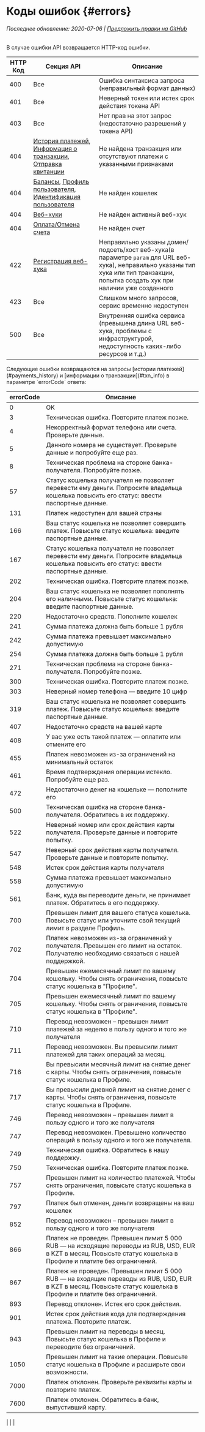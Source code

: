 
# Коды ошибок {#errors}

###### Последнее обновление: 2020-07-06 | [Предложить правки на GitHub](https://github.com/QIWI-API/qiwi-wallet-personal-docs/blob/master/_error_ru.html.md)

В случае ошибки API возвращается HTTP-код ошибки.

HTTP Код | Секция API | Описание
---|-----|---------
400 | Все | Ошибка синтаксиса запроса (неправильный формат данных)
401 | Все | Неверный токен или истек срок действия токена API
403 | Все | Нет прав на этот запрос (недостаточно разрешений у токена API)
404 | [История платежей](#payments_history), [Информация о транзакции](#txn_info), [Отправка квитанции](#payment_receipt) | Не найдена транзакция или отсутствуют платежи с указанными признаками
404 | [Балансы](#balance), [Профиль пользователя](#profile), [Идентификация пользователя](#identification) | Не найден кошелек
404 | [Веб-хуки](#webhook) | Не найден активный веб-хук
404 | [Оплата/Отмена счета](#paywallet_invoice) | Не найден счет
422 | [Регистрация веб-хука](#hook_reg) | Неправильно указаны домен/подсеть/хост веб-хука(в параметре `param` для URL веб-хука), неправильно указаны тип хука или тип транзакции, попытка создать хук при наличии уже созданного
423 | Все | Слишком много запросов, сервис временно недоступен
500 | Все | Внутренняя ошибка сервиса (превышена длина URL веб-хука, проблемы с инфраструктурой, недоступность каких-либо ресурсов и т.д.)

<a name="errorCode"/>
Следующие ошибки возвращаются на запросы [истории платежей](#payments_history) и [информации о транзакции](#txn_info) в параметре `errorCode` ответа:

errorCode | Описание
----|------
0 |OK
3 |Техническая ошибка. Повторите платеж позже.
4 |Некорректный формат телефона или счета. Проверьте данные.
5 |Данного номера не существует. Проверьте данные и попробуйте еще раз.
8 |Техническая проблема на стороне банка-получателя. Попробуйте позже.
57 |Статус кошелька получателя не позволяет перевести ему деньги. Попросите владельца кошелька повысить его статус: ввести паспортные данные.
131 |Платеж недоступен для вашей страны
166 |Ваш статус кошелька не позволяет совершить платеж. Повысьте статус кошелька: введите паспортные данные.
167 |Статус кошелька получателя не позволяет перевести ему деньги. Попросите владельца кошелька повысить его статус: ввести паспортные данные.
202 |Техническая ошибка. Повторите платеж позже.
204 |Ваш статус кошелька не позволяет пополнять его наличными. Повысьте статус кошелька: введите паспортные данные.
220 |Недостаточно средств. Пополните кошелек
241 |Сумма платежа должна быть больше 1 рубля
242 |Сумма платежа превышает максимально допустимую
254 |Сумма платежа должна быть больше 1 рубля
271 |Техническая проблема на стороне банка-получателя. Попробуйте позже.
300 |Техническая ошибка. Повторите платеж позже.
303 |Неверный номер телефона — введите 10 цифр
319 |Ваш статус кошелька не позволяет совершить платеж. Повысьте статус кошелька: введите паспортные данные.
407 |Недостаточно средств на вашей карте
408 |У вас уже есть такой платеж — оплатите или отмените его
455 |Платеж невозможен из-за ограничений на минимальный остаток
461 |Время подтверждения операции истекло. Попробуйте еще раз.
472 |Недостаточно денег на кошельке — пополните его
500 |Техническая ошибка на стороне банка-получателя. Обратитесь в их поддержку.
522 |Неверный номер или срок действия карты получателя. Проверьте данные и повторите попытку.
547 |Неверный срок действия карты получателя. Проверьте данные и повторите попытку.
548 |Истек срок действия карты получателя
558 |Сумма платежа превышает максимально допустимую
561 |Банк, куда вы переводите деньги, не принимает платеж. Обратитесь в его поддержку.
700 |Превышен лимит для вашего статуса кошелька. Повысьте статус или уточните свой текущий лимит в разделе Профиль.
702 |Платеж невозможен из-за ограничений у получателя. Превышен его лимит на остаток. Получателю необходимо связаться с нашей поддержкой.
704 |Превышен ежемесячный лимит по вашему кошельку. Чтобы снять ограничения, повысьте статус кошелька в "Профиле".
705 |Превышен ежемесячный лимит по вашему кошельку. Чтобы снять ограничения, повысьте статус кошелька в "Профиле".
710 |Перевод невозможен – превышен лимит платежей за неделю в пользу одного и того же получателя
711 |Перевод невозможен. Вы превысили лимит платежей для таких операций за месяц.
716 |Вы превысили месячный лимит на снятие денег с карты. Чтобы снять ограничения, повысьте статус кошелька в Профиле.
717 |Вы превысили дневной лимит на снятие денег с карты. Чтобы снять ограничения, повысьте статус кошелька в Профиле.
746 |Перевод невозможен – превышен лимит в пользу одного и того же получателя
747 |Перевод невозможен. Превышено количество операций в пользу одного и того же получателя.
749 |Техническая ошибка. Обратитесь в нашу поддержку.
750 |Техническая ошибка. Повторите платеж позже.
757 |Превышен лимит на количество платежей. Чтобы снять ограничения, повысьте статус кошелька в Профиле.
797 |Платеж был отменен, деньги возвращены на ваш кошелек
852 |Перевод невозможен – превышен лимит в пользу одного и того же получателя
866 |Платеж не проведен. Превышен лимит 5 000 RUB — на исходящие переводы из RUB, USD, EUR в KZT в месяц. Повысьте статус кошелька в Профиле и платите без ограничений.
867 |Платеж не проведен. Превышен лимит 5 000 RUB — на входящие переводы из RUB, USD, EUR в KZT в месяц. Повысьте статус кошелька в Профиле и платите без ограничений.
893 |Перевод отклонен. Истек его срок действия.
901 |Истек срок действия кода для подтверждения платежа. Повторите платеж.
943 |Превышен лимит на переводы в месяц. Повысьте статус кошелька в Профиле и переводите без ограничений.
1050 |Превышен лимит на такие операции. Повысьте статус кошелька в Профиле и расширьте свои возможности.
7000 |Платеж отклонен. Проверьте реквизиты карты и повторите платеж.
7600 |Платеж отклонен. Обратитесь в банк, выпустивший карту.
 |
 |
 |
